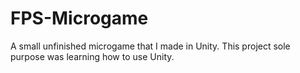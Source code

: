 # FPS-Microgame
 A small unfinished microgame that I made in Unity. This project sole purpose was learning how to use Unity.
